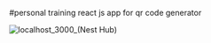 #personal training react js app for qr code generator

![localhost_3000_(Nest Hub)](https://github.com/simavramadan/Qr-Code-Generator-react-js/assets/154074771/2d16cca2-29d8-4b5a-a893-b3f9ec743579)
